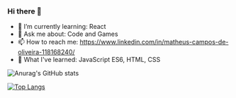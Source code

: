 ### Hi there 👋

<!--
**MatheusCdeOliveira/MatheusCdeOliveira** is a ✨ _special_ ✨ repository because its `README.md` (this file) appears on your GitHub profile.

Here are some ideas to get you started:

- 🔭 I’m currently working on ...
- 🌱 I’m currently learning: React
- 👯 I’m looking to collaborate on ...
- 💬 Ask me about ... 
- 📫 How to reach me: ...
- 😄 Pronouns: ...
- ⚡ Fun fact: ...
-->
- 🌱 I’m currently learning: React
- 💬 Ask me about: Code and Games
- 📫 How to reach me: https://www.linkedin.com/in/matheus-campos-de-oliveira-118168240/
- 🔭 What I've learned: JavaScript ES6, HTML, CSS

![Anurag's GitHub stats](https://github-readme-stats.vercel.app/api?username=MatheusCdeOliveira&show_icons=true&theme=onedark)

[![Top Langs](https://github-readme-stats.vercel.app/api/top-langs/?username=MatheusCdeOliveira)](https://github.com/anuraghazra/github-readme-stats)

